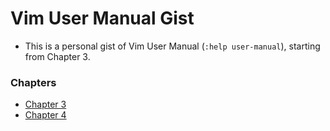 # Vim User Manual Gist
- This is a personal gist of Vim User Manual (`:help user-manual`), starting from Chapter 3.

### Chapters
- [Chapter 3](./3.md)
- [Chapter 4](./4.md)

